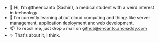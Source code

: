 - 👋 Hi, I’m @theencanto (Sachin), a medical student with a weird interest in technology.
- 🌱 I’m currently learning about cloud computing and things like server management, application deployment and web development.
- 📫 To reach me, just drop a mail on github@encanto.anonaddy.com
- ✨ That's about it, I think.
<!---
theencanto/theencanto is a ✨ special ✨ repository because its `README.md` (this file) appears on your GitHub profile.
You can click the Preview link to take a look at your changes.
--->
